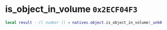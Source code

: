 # is_object_in_volume `0x2ECF04F3`

```lua
local result --[[ number ]] = natives.object.is_object_in_volume(_unk0 --[[ number ]], _unk1 --[[ number ]])
```